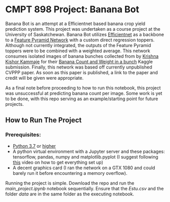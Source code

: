 # CMPT 898 Project: Banana Bot

Banana Bot is an attempt at a Efficientnet based banana crop yield prediction system. This project was undertaken as a course project at the University of Saskatchewan. Banana Bot utilizes [Efficientnet](https://arxiv.org/abs/1905.11946) as a backbone to a [Feature Pyramid Network](https://arxiv.org/abs/1612.03144) with a custom direct regression toppers.  Although not currently integrated, the outputs of the Feature Pyramid toppers were to be
combined with a weighted average. This network consumes isolated images of banana bunches collected from by [Krishna Kishor Kammaje](https://www.kaggle.com/krisho007) for their [Banana Count and Weight in a bunch](https://www.kaggle.com/krisho007/banana-count-and-weight-in-a-bunch) Kaggle submission. Finally, this network was based off currently unpublished CVPPP paper. As soon as this paper is published, a link to the paper and credit will be given were appropriate.

As a final note before proceeding to how to run this notebook, this project was unsuccessful at predicting banana count per image. Some work is yet to be done, with this repo serving as an example/starting point for future projects.



## How to Run The Project

### Prerequisites:

* [Python 3.7](https://www.python.org/downloads/release/python-370/) or [higher](https://www.python.org/downloads/)
* A python virtual environment with a Jupyter server and these packages: tensorflow, pandas, numpy and matplotlib.pyplot (I suggest following [this](https://www.youtube.com/watch?v=PnK1jO2kXOQ&list=PLJxCTxje563P3YRH2hHM1tFv8R7p0_2p6&index=4) video on how to get everything set up)
* A decent graphics card (I ran the network on a GTX 1080 and could barely run it before encountering a memory overflow).

Running the project is simple. Download the repo and run the *main_project.ipynb* notebook sequentially. Ensure that the *Estu.csv* and the folder *data* are in the same folder as the executing notebook.
